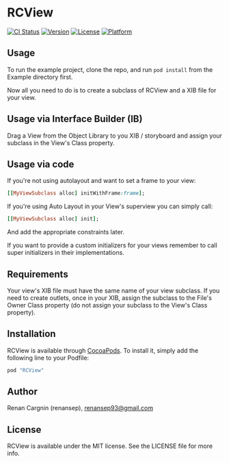 # RCView

[![CI Status](http://img.shields.io/travis/renansep/RCView.svg?style=flat)](https://travis-ci.org/renansep/RCView)
[![Version](https://img.shields.io/cocoapods/v/RCView.svg?style=flat)](http://cocoapods.org/pods/RCView)
[![License](https://img.shields.io/cocoapods/l/RCView.svg?style=flat)](http://cocoapods.org/pods/RCView)
[![Platform](https://img.shields.io/cocoapods/p/RCView.svg?style=flat)](http://cocoapods.org/pods/RCView)

## Usage

To run the example project, clone the repo, and run `pod install` from the Example directory first.

Now all you need to do is to create a subclass of RCView and a XIB file for your view.

## Usage via Interface Builder (IB)

Drag a View from the Object Library to you XIB / storyboard and assign your subclass in the View's Class property.

## Usage via code

If you're not using autolayout and want to set a frame to your view:
```ruby
[[MyViewSubclass alloc] initWithFrame:frame];
```

If you're using Auto Layout in your View's superview you can simply call:
```ruby
[[MyViewSubclass alloc] init];
```
And add the appropriate constraints later.

If you want to provide a custom initializers for your views remember to call super initializers in their implementations.

## Requirements

Your view's XIB file must have the same name of your view subclass.
If you need to create outlets, once in your XIB, assign the subclass to the File's Owner Class property (do not assign your subclass to the View's Class property).

## Installation

RCView is available through [CocoaPods](http://cocoapods.org). To install
it, simply add the following line to your Podfile:

```ruby
pod "RCView"
```

## Author

Renan Cargnin (renansep), renansep93@gmail.com

## License

RCView is available under the MIT license. See the LICENSE file for more info.
